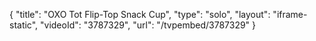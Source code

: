 {
    "title": "OXO Tot Flip-Top Snack Cup",
    "type": "solo",
    "layout": "iframe-static",
    "videoId": "3787329",
    "url": "\/tvpembed\/3787329"
}